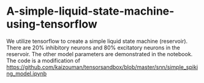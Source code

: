 # A-simple-liquid-state-machine-using-tensorflow

We utilize tensorflow to create a simple liquid state machine (reservoir). There are 20% inhibitory neurons and 80% excitatory neurons in the reservoir. The other model parameters are demonstrated in the notebook. The code is a modification of https://github.com/kaizouman/tensorsandbox/blob/master/snn/simple_spiking_model.ipynb
